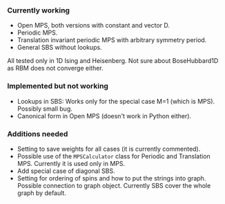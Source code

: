 ### Currently working
- Open MPS, both versions with constant and vector D.
- Periodic MPS.
- Translation invariant periodic MPS with arbitrary symmetry period.
- General SBS without lookups.

All tested only in 1D Ising and Heisenberg. Not sure about BoseHubbard1D as RBM does not converge either.

### Implemented but not working
- Lookups in SBS: Works only for the special case M=1 (which is MPS). Possibly small bug.
- Canonical form in Open MPS (doesn't work in Python either).

### Additions needed
- Setting to save weights for all cases (it is currently commented).
- Possible use of the `MPSCalculator` class for Periodic and Translation MPS. Currently it is used only in MPS.
- Add special case of diagonal SBS.
- Setting for ordering of spins and how to put the strings into graph. Possible connection to graph object. Currently SBS cover the whole graph by default.
